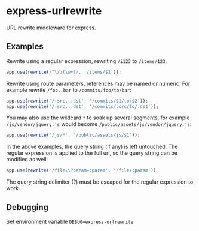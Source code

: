 express-urlrewrite
==================

URL rewrite middleware for express.


## Examples

Rewrite using a regular expression, rewriting `/i123` to `/items/123`.

```js
app.use(rewrite(/^\/i(\w+)/, '/items/$1'));
```

Rewrite using route parameters, references may be named
or numeric. For example rewrite `/foo..bar` to `/commits/foo/to/bar`:

```js
app.use(rewrite('/:src..:dst', '/commits/$1/to/$2'));
app.use(rewrite('/:src..:dst', '/commits/:src/to/:dst'));
```

You may also use the wildcard `*` to soak up several segments,
for example `/js/vendor/jquery.js` would become
`/public/assets/js/vendor/jquery.js`:

```js
app.use(rewrite('/js/*', '/public/assets/js/$1'));
```

In the above examples, the query string (if any) is left untouched.
The regular expression is applied to the full url, so the query string
can be modified as well:

```js
app.use(rewrite('/file\\?param=:param', '/file/:param'))
```

The query string delimiter (?) must be escaped for the regular expression
to work.

## Debugging

Set environment variable `DEBUG=express-urlrewrite`

